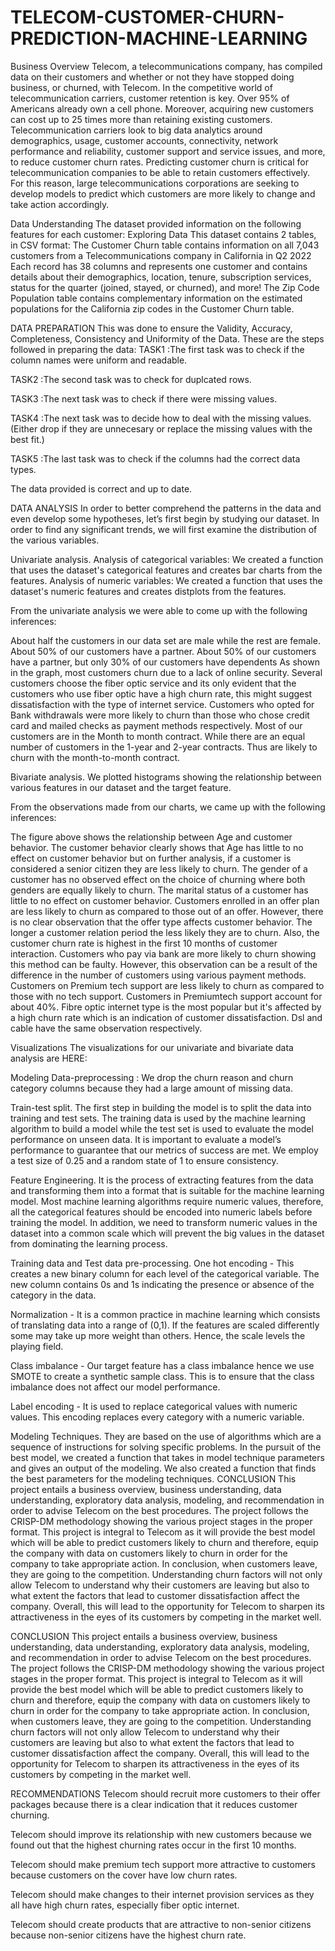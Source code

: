 # TELECOM-CUSTOMER-CHURN-PREDICTION-MACHINE-LEARNING
Business Overview
Telecom, a telecommunications company, has compiled data on their customers and whether or not they have stopped doing business, or churned, with Telecom. In the competitive world of telecommunication carriers, customer retention is key. Over 95% of Americans already own a cell phone. Moreover, acquiring new customers can cost up to 25 times more than retaining existing customers. Telecommunication carriers look to big data analytics around demographics, usage, customer accounts, connectivity, network performance and reliability, customer support and service issues, and more, to reduce customer churn rates. Predicting customer churn is critical for telecommunication companies to be able to retain customers effectively. For this reason, large telecommunications corporations are seeking to develop models to predict which customers are more likely to change and take action accordingly.

Data Understanding
The dataset provided information on the following features for each customer: Exploring Data This dataset contains 2 tables, in CSV format: The Customer Churn table contains information on all 7,043 customers from a Telecommunications company in California in Q2 2022 Each record has 38 columns and represents one customer and contains details about their demographics, location, tenure, subscription services, status for the quarter (joined, stayed, or churned), and more! The Zip Code Population table contains complementary information on the estimated populations for the California zip codes in the Customer Churn table.

DATA PREPARATION
This was done to ensure the Validity, Accuracy, Completeness, Consistency and Uniformity of the Data. These are the steps followed in preparing the data: TASK1 :The first task was to check if the column names were uniform and readable.

TASK2 :The second task was to check for duplcated rows.

TASK3 :The next task was to check if there were missing values.

TASK4 :The next task was to decide how to deal with the missing values. (Either drop if they are unnecesary or replace the missing values with the best fit.)

TASK5 :The last task was to check if the columns had the correct data types.

The data provided is correct and up to date.

DATA ANALYSIS
In order to better comprehend the patterns in the data and even develop some hypotheses, let’s first begin by studying our dataset. In order to find any significant trends, we will first examine the distribution of the various variables.

Univariate analysis.
Analysis of categorical variables: We created a function that uses the dataset's categorical features and creates bar charts from the features. Analysis of numeric variables: We created a function that uses the dataset's numeric features and creates distplots from the features.

From the univariate analysis we were able to come up with the following inferences:

About half the customers in our data set are male while the rest are female. About 50% of our customers have a partner. About 50% of our customers have a partner, but only 30% of our customers have dependents As shown in the graph, most customers churn due to a lack of online security. Several customers choose the fiber optic service and its only evident that the customers who use fiber optic have a high churn rate, this might suggest dissatisfaction with the type of internet service. Customers who opted for Bank withdrawals were more likely to churn than those who chose credit card and mailed checks as payment methods respectively. Most of our customers are in the Month to month contract. While there are an equal number of customers in the 1-year and 2-year contracts. Thus are likely to churn with the month-to-month contract.

Bivariate analysis.
We plotted histograms showing the relationship between various features in our dataset and the target feature.

From the observations made from our charts, we came up with the following inferences:

The figure above shows the relationship between Age and customer behavior. The customer behavior clearly shows that Age has little to no effect on customer behavior but on further analysis, if a customer is considered a senior citizen they are less likely to churn. The gender of a customer has no observed effect on the choice of churning where both genders are equally likely to churn. The marital status of a customer has little to no effect on customer behavior. Customers enrolled in an offer plan are less likely to churn as compared to those out of an offer. However, there is no clear observation that the offer type affects customer behavior. The longer a customer relation period the less likely they are to churn. Also, the customer churn rate is highest in the first 10 months of customer interaction. Customers who pay via bank are more likely to churn showing this method can be faulty. However, this observation can be a result of the difference in the number of customers using various payment methods. Customers on Premium tech support are less likely to churn as compared to those with no tech support. Customers in Premiumtech support account for about 40%. Fibre optic internet type is the most popular but it's affected by a high churn rate which is an indication of customer dissatisfaction. Dsl and cable have the same observation respectively.

Visualizations
The visualizations for our univariate and bivariate data analysis are HERE:

Modeling
Data-preprocessing : We drop the churn reason and churn category columns because they had a large amount of missing data.

Train-test split.
The first step in building the model is to split the data into training and test sets. The training data is used by the machine learning algorithm to build a model while the test set is used to evaluate the model performance on unseen data. It is important to evaluate a model’s performance to guarantee that our metrics of success are met. We employ a test size of 0.25 and a random state of 1 to ensure consistency.

Feature Engineering.
It is the process of extracting features from the data and transforming them into a format that is suitable for the machine learning model. Most machine learning algorithms require numeric values, therefore, all the categorical features should be encoded into numeric labels before training the model. In addition, we need to transform numeric values in the dataset into a common scale which will prevent the big values in the dataset from dominating the learning process.

Training data and Test data pre-processing.
One hot encoding - This creates a new binary column for each level of the categorical variable. The new column contains 0s and 1s indicating the presence or absence of the category in the data.

Normalization - It is a common practice in machine learning which consists of translating data into a range of (0,1). If the features are scaled differently some may take up more weight than others. Hence, the scale levels the playing field.

Class imbalance - Our target feature has a class imbalance hence we use SMOTE to create a synthetic sample class. This is to ensure that the class imbalance does not affect our model performance.

Label encoding - It is used to replace categorical values with numeric values. This encoding replaces every category with a numeric variable.

Modeling Techniques.
They are based on the use of algorithms which are a sequence of instructions for solving specific problems. In the pursuit of the best model, we created a function that takes in model technique parameters and gives an output of the modeling. We also created a function that finds the best parameters for the modeling techniques. CONCLUSION This project entails a business overview, business understanding, data understanding, exploratory data analysis, modeling, and recommendation in order to advise Telecom on the best procedures. The project follows the CRISP-DM methodology showing the various project stages in the proper format. This project is integral to Telecom as it will provide the best model which will be able to predict customers likely to churn and therefore, equip the company with data on customers likely to churn in order for the company to take appropriate action. In conclusion, when customers leave, they are going to the competition. Understanding churn factors will not only allow Telecom to understand why their customers are leaving but also to what extent the factors that lead to customer dissatisfaction affect the company. Overall, this will lead to the opportunity for Telecom to sharpen its attractiveness in the eyes of its customers by competing in the market well.

CONCLUSION
This project entails a business overview, business understanding, data understanding, exploratory data analysis, modeling, and recommendation in order to advise Telecom on the best procedures. The project follows the CRISP-DM methodology showing the various project stages in the proper format. This project is integral to Telecom as it will provide the best model which will be able to predict customers likely to churn and therefore, equip the company with data on customers likely to churn in order for the company to take appropriate action. In conclusion, when customers leave, they are going to the competition. Understanding churn factors will not only allow Telecom to understand why their customers are leaving but also to what extent the factors that lead to customer dissatisfaction affect the company. Overall, this will lead to the opportunity for Telecom to sharpen its attractiveness in the eyes of its customers by competing in the market well.

RECOMMENDATIONS
Telecom should recruit more customers to their offer packages because there is a clear indication that it reduces customer churning.

Telecom should improve its relationship with new customers because we found out that the highest churning rates occur in the first 10 months.

Telecom should make premium tech support more attractive to customers because customers on the cover have low churn rates.

Telecom should make changes to their internet provision services as they all have high churn rates, especially fiber optic internet.

Telecom should create products that are attractive to non-senior citizens because non-senior citizens have the highest churn rate.
